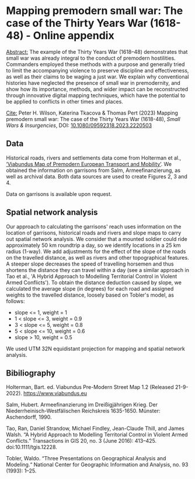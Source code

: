# Mapping premodern small war: The case of the Thirty Years War (1618-48) - Online appendix

<ins>Abstract:</ins> The example of the Thirty Years War (1618–48) demonstrates that small war was already integral to the conduct of premodern hostilities. Commanders employed these methods with a purpose and generally tried to limit the accompanying violence to preserve discipline and effectiveness, as well as their claims to be waging a just war. We explain why conventional histories have neglected the presence of small war in premodernity, and show how its importance, methods, and wider impact can be reconstructed through innovative digital mapping techniques, which have the potential to be applied to conflicts in other times and places.

<ins>Cite:</ins> Peter H. Wilson, Katerina Tkacova & Thomas Pert (2023) Mapping premodern small war: The case of the Thirty Years War (1618-48), <I>Small Wars & Insurgencies</I>, DOI: [10.1080/09592318.2023.2220503](https://doi.org/10.1080/09592318.2023.2220503)

## Data
Historical roads, rivers and settlements data come from Holterman et al., [‘Viabundus Map of Premodern European Transport and Mobility’](http://www.landesgeschichte.uni-goettingen.de/handelsstrassen/index.php). We obtained the information on garrisons from Salm, Armeefinanzierung, as well as archival data. Both data sources are used to create Figures 2, 3 and 4.

Data on garrisons is available upon request.

## Spatial network analysis
Our approach to calculating the garrisons' reach uses information on the location of garrisons, historical roads and rivers and slope maps to carry out spatial network analysis. We consider that a mounted soldier could ride approximately 50 km roundtrip a day, so we identify locations in a 25 km radius (1-way). We add adjustments for the effect of the slope of the roads on the travelled distance, as well as rivers and other topographical features. A steeper slope decreases the speed of travelling horsemen and thus shortens the distance they can travel within a day (see a similar approach in Tao et al., 'A Hybrid Approach to Modelling Territorial Control in Violent Armed Conflicts'). To obtain the distance deduction caused by slope, we calculated the average slope (in degrees) for each road and assigned weights to the travelled distance, loosely based on Tobler's model, as follows:

* slope <= 1, weight = 1
* 1 < slope <= 3, weight = 0.9
* 3 < slope <= 5, weight = 0.8
* 5 < slope <= 10, weight = 0.6
* slope > 10, weight = 0.5

We used UTM 32N equidistant projection for mapping and spatial network analysis.

## Bibiliography
Holterman, Bart. ed. Viabundus Pre-Modern Street Map 1.2 (Released 21-9-2022). https://www.viabundus.eu

Salm, Hubert. Armeefinanzierung im Dreißigjährigen Krieg. Der Niederrheinisch-Westfälischen Reichskreis 1635-1650. Münster: Aschendorff, 1990.

Tao, Ran, Daniel Strandow, Michael Findley, Jean-Claude Thill, and James Walsh. “A Hybrid Approach to Modelling Territorial Control in Violent Armed Conflicts.” Transactions in GIS 20, no. 3 (June 2016): 413–425. doi:10.1111/tgis.12228.

Tobler, Waldo. “Three Presentations on Geographical Analysis and Modeling.“ National Center for Geographic Information and Analysis, no. 93 (1993): 1–25.

